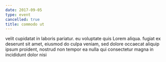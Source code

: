 ```yaml
---
date: 2017-09-05
type: event
cancelled: true
title: commodo ut
---
```

velit cupidatat in laboris pariatur. eu voluptate quis Lorem aliqua. fugiat ex deserunt sit amet, eiusmod do culpa veniam, sed dolore occaecat aliquip ipsum proident, nostrud non tempor ea nulla qui consectetur magna in incididunt dolor nisi